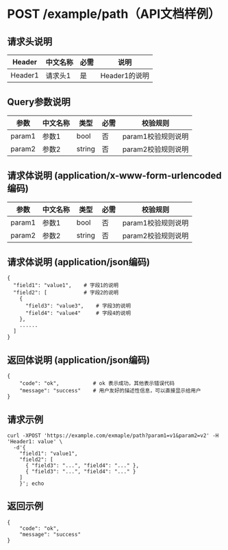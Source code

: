 # POST /example/path（API文档样例）

## 请求头说明
| Header       | 中文名称   | 必需 | 说明
| ------------ | --------   | ---- | -----------------
| Header1      | 请求头1    | 是   | Header1的说明

## Query参数说明
| 参数        | 中文名称     | 类型    | 必需 | 校验规则
| --------    | --------     | ------- | ---- | -------------------
| param1      | 参数1        | bool    | 否   | param1校验规则说明
| param2      | 参数2        | string  | 否   | param2校验规则说明

## 请求体说明 (application/x-www-form-urlencoded编码)
| 参数        | 中文名称     | 类型    | 必需 | 校验规则
| --------    | --------     | ------- | ---- | -------------------
| param1      | 参数1        | bool    | 否   | param1校验规则说明
| param2      | 参数2        | string  | 否   | param2校验规则说明

## 请求体说明 (application/json编码)
```
{
  "field1": "value1",    # 字段1的说明
  "field2": [            # 字段2的说明
    { 
      "field3": "value3",    # 字段3的说明
      "field4": "value4"     # 字段4的说明
    },
    ......
  ]
}
```

## 返回体说明 (application/json编码)
```
{
    "code": "ok",           # ok 表示成功，其他表示错误代码
    "message": "success"    # 用户友好的描述性信息，可以直接显示给用户
}
```


## 请求示例
```
curl -XPOST 'https://example.com/exmaple/path?param1=v1&param2=v2' -H 'Header1: value' \
  -d'{
    "field1": "value1",
    "field2": [
      { "field3": "...", "field4": "..." },
      { "field3": "...", "field4": "..." }
    ]
	}'; echo
```

## 返回示例
```
{
    "code": "ok",
    "message": "success"
}
```
